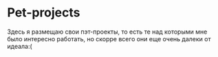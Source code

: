 # Pet-projects
Здесь я размещаю свои пэт-проекты, то есть те над которыми мне было интересно работать, но скорре всего они еще очень далеки от идеала:(
